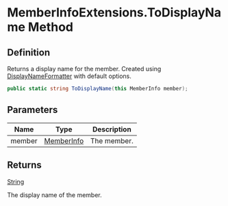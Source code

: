 # MemberInfoExtensions.ToDisplayName Method
## Definition

Returns a display name for the member. Created using [DisplayNameFormatter](MrKWatkins.Reflection.MemberInfoExtensions.DisplayNameFormatter.md) with default options.

```c#
public static string ToDisplayName(this MemberInfo member);
```

## Parameters

| Name | Type | Description |
| ---- | ---- | ----------- |
| member | [MemberInfo](https://learn.microsoft.com/en-gb/dotnet/api/System.Reflection.MemberInfo) | The member. |

## Returns

[String](https://learn.microsoft.com/en-gb/dotnet/api/System.String)

The display name of the member.
